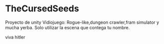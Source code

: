 # TheCursedSeeds
Proyecto de unity Vidiojuego: Rogue-like,dungeon crawler,fram simulator y mucha yerba.
Solo utilizar la escena que contega tu nombre.

viva hitler

